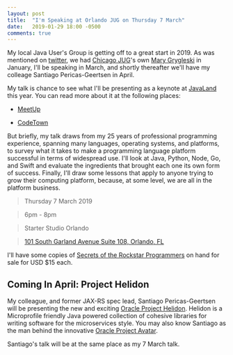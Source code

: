 ```yaml
---
layout: post
title:  "I'm Speaking at Orlando JUG on Thursday 7 March"
date:   2019-01-29 18:00 -0500
comments: true
---
```


My local Java User's Group is getting off to a great start in 2019.  As
was mentioned on
[twitter](https://twitter.com/mgrygles/status/1088190088100700185), we
had [Chicago JUG](https://twitter.com/cjug)'s own
[Mary Grygleski](https://twitter.com/mgrygles) in January, I'll be
speaking in March, and shortly thereafter we'll have my colleage
Santiago Pericas-Geertsen in April.

My talk is chance to see what I'll be presenting as a keynote at
[JavaLand](https://javaland.eu) this year.  You can read more about it
at the following places:

* [MeetUp](https://www.meetup.com/OrlandoJUG/events/258490920/)

* [CodeTown](https://codetown.com/events/orlandojug-programming-platform-growth-table-stakes-or-deal-makes)

But briefly, my talk draws from my 25 years of professional programming
experience, spanning many languages, operating systems, and platforms,
to survey what it takes to make a programming language platform
successful in terms of widespread use. I'll look at Java, Python,
Node, Go, and Swift and evaluate the ingredients that brought each one
its own form of success. Finally, I'll draw some lessons that apply
to anyone trying to grow their computing platform, because, at some
level, we are all in the platform business.

> Thursday 7 March 2019

> 6pm - 8pm

> Starter Studio Orlando

> [101 South Garland Avenue Suite 108, Orlando, FL](https://www.google.com/maps/search/?api=1&query=28.540941%2C-81.381256)

I'll have some copies of
[Secrets of the Rockstar Programmers](http://ridingthecrest.com/) on
hand for sale for USD $15 each.

## Coming In April: Project Helidon

My colleague, and former JAX-RS spec lead, Santiago Pericas-Geertsen
will be presenting the new and exciting
[Oracle Project Helidon](https://helidon.io/#/).  Helidon is a
Microprofile friendly Java powered collection of cohesive libraries for
writing software for the microservices style.  You may also know
Santiago as the man behind the innovative
[Oracle Project Avatar](https://www.n-k.de/2014/05/project-avatar-twitterwall-demo.html).

Santiago's talk will be at the same place as my 7 March talk.


